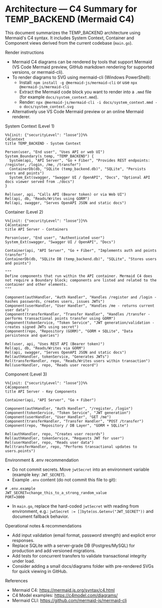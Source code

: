 # Architecture — C4 Summary for TEMP_BACKEND (Mermaid C4)

This document summarizes the TEMP_BACKEND architecture using Mermaid's C4 syntax. It includes System Context, Container and Component views derived from the current codebase (`main.go`).

Render instructions

- Mermaid C4 diagrams can be rendered by tools that support Mermaid (VS Code Mermaid preview, GitHub markdown rendering for supported versions, or mermaid-cli).
- To render diagrams to SVG using mermaid-cli (Windows PowerShell):
  - Install: `npm install -g @mermaid-js/mermaid-cli` or use `npx @mermaid-js/mermaid-cli`
  - Extract the Mermaid code block you want to render into a `.mmd` file (for example `docs/system_context.mmd`).
  - Render: `npx @mermaid-js/mermaid-cli -i docs/system_context.mmd -o docs/system_context.svg`
- Alternatively use VS Code Mermaid preview or an online Mermaid renderer.

System Context (Level 1)

```mermaid
%%{init: {"securityLevel": "loose"}}%%
C4Context
title TEMP_BACKEND - System Context

Person(user, "End user", "Uses API or web UI")
System_Boundary(s_temp, "TEMP_BACKEND") {
  System(api, "API Server", "Go + Fiber", "Provides REST endpoints: /register, /login, /me, /transfer")
  ContainerDb(db, "SQLite (temp_backend.db)", "SQLite", "Persists users and points")
  System_Ext(swagger, "Swagger UI / OpenAPI", "Docs", "Optional API docs viewer served from ./docs")
}

Rel(user, api, "Calls API (Bearer token) or via Web UI")
Rel(api, db, "Reads/Writes using GORM")
Rel(api, swagger, "Serves OpenAPI JSON and static docs")
```

Container (Level 2)

```mermaid
%%{init: {"securityLevel": "loose"}}%%
C4Container
title API Server - Containers

Person(user, "End user", "Authenticated user")
System_Ext(swagger, "Swagger UI / OpenAPI", "Docs")

Container(api, "API Server", "Go + Fiber", "Implements auth and points transfer")
ContainerDb(db, "SQLite DB (temp_backend.db)", "SQLite", "Stores users and points")

"""
Define components that run within the API container. Mermaid C4 does not require a Boundary block; components are listed and related to the container and other elements.
"""

Component(authHandler, "Auth Handler", "Handles /register and /login - hashes passwords, creates users, issues JWTs")
Component(userHandler, "User Handler", "Handles /me - returns current user data")
Component(transferHandler, "Transfer Handler", "Handles /transfer - performs transactional points transfer using GORM")
Component(tokenService, "Token Service", "JWT generation/validation - creates signed JWTs using secret")
Component(repo, "Repository (GORM)", "GORM + SQLite", "Data persistence and queries")

Rel(user, api, "Uses REST API (Bearer token)")
Rel(api, db, "Reads/Writes via GORM")
Rel(api, swagger, "Serves OpenAPI JSON and static docs")
Rel(authHandler, tokenService, "Generates JWTs")
Rel(transferHandler, repo, "Reads/Writes users within transaction")
Rel(userHandler, repo, "Reads user record")
```

Component (Level 3)

```mermaid
%%{init: {"securityLevel": "loose"}}%%
C4Component
title API Server - Key Components

Container(api, "API Server", "Go + Fiber")

Component(authHandler, "Auth Handler", "/register, /login")
Component(tokenService, "Token Service", "JWT generation")
Component(userHandler, "User Handler", "GET /me")
Component(transferHandler, "Transfer Handler", "POST /transfer")
Component(repo, "Repository / DB Layer", "GORM + SQLite")

Rel(authHandler, repo, "Creates user records")
Rel(authHandler, tokenService, "Requests JWT for user")
Rel(userHandler, repo, "Reads user data")
Rel(transferHandler, repo, "Performs transactional updates to users.points")
```

Environment & .env recommendation

- Do not commit secrets. Move `jwtSecret` into an environment variable (example key: `JWT_SECRET`).
- Example `.env` content (do not commit this file to git):

```text
# .env.example
JWT_SECRET=change_this_to_a_strong_random_value
PORT=3000
```

- In `main.go`, replace the hard-coded `jwtSecret` with reading from environment, e.g.: `jwtSecret := []byte(os.Getenv("JWT_SECRET"))` and document fallback behavior.

Operational notes & recommendations

- Add input validation (email format, password strength) and explicit error responses.
- Replace SQLite with a server-grade DB (Postgres/MySQL) for production and add versioned migrations.
- Add tests for concurrent transfers to validate transactional integrity under load.
- Consider adding a small docs/diagrams folder with pre-rendered SVGs for quick viewing in GitHub.

References

- Mermaid C4: https://mermaid.js.org/syntax/c4.html
- C4 Model examples: https://c4model.com/diagrams/
- Mermaid CLI: https://github.com/mermaid-js/mermaid-cli
